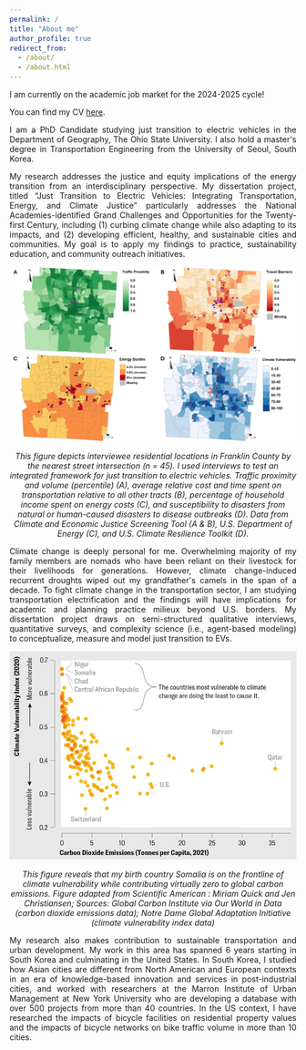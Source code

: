 ```yaml
---
permalink: /
title: "About me"
author_profile: true
redirect_from: 
  - /about/
  - /about.html
---
```

<p align="justify">I am currently on the academic job market for the 2024-2025 cycle!</p>

<p align="justify">You can find my CV <a href="/files/Abdirashid.pdf" target="_blank" rel="noopener noreferrer">here</a>.</p>

<p align="justify">I am a PhD Candidate studying just transition to electric vehicles in the Department of Geography, The Ohio State University. I also hold a master's degree in Transportation Engineering from the University of Seoul, South Korea.</p>

<p align="justify">My research addresses the justice and equity implications of the energy transition from an interdisciplinary perspective. My dissertation project, titled “Just Transition to Electric Vehicles: Integrating Transportation, Energy, and Climate Justice” particularly addresses the National Academies-identified Grand Challenges and Opportunities for the Twenty-first Century, including (1) curbing climate change while also adapting to its impacts, and (2) developing efficient, healthy, and sustainable cities and communities. My goal is to apply my findings to practice, sustainability education, and community outreach initiatives.</p>

<p align="center"> <img src="/images/dissertation.png" style = "border:0"> </p>
<p font size = "8" align="center"><i> This figure depicts interviewee residential locations in Franklin County by the nearest street intersection (n = 45). I used interviews to test an integrated framework for just transition to electric vehicles. Traffic proximity and volume (percentile) (A), average relative cost and time spent on transportation relative to all other tracts (B), percentage of household income spent on energy costs (C), and susceptibility to disasters from natural or human-caused disasters to disease outbreaks (D). Data from Climate and Economic Justice Screening Tool (A & B), U.S. Department of Energy (C), and U.S. Climate Resilience Toolkit (D). </i></p>

<p align="justify">Climate change is deeply personal for me. Overwhelming majority of my family members are nomads who have been reliant on their livestock for their livelihoods for generations. However, climate change-induced recurrent droughts wiped out my grandfather's camels in the span of a decade. To fight climate change in the transportation sector, I am studying transportation electrification and the findings will have implications for academic and planning practice milieux beyond U.S. borders. My dissertation project draws on semi-structured qualitative interviews, quantitative surveys, and complexity science (i.e., agent-based modeling) to conceptualize, measure and model just transition to EVs. </p>

<p align="center"> <img src="/images/Somalia.png" style = "border:0"> </p>
<p font size = "8" align="center"><i> This figure reveals that my birth country Somalia is on the frontline of climate vulnerability while contributing virtually zero to global carbon emissions. Figure adapted from Scientific American : Miriam Quick and Jen Christiansen; Sources: Global Carbon Institute via Our World in Data (carbon dioxide emissions data); Notre Dame Global Adaptation Initiative (climate vulnerability index data) </i></p>

<p align="justify">My research also makes contribution to sustainable transportation and urban development. My work in this area has spanned 6 years starting in South Korea and culminating in the United States. In South Korea, I studied how Asian cities are different from North American and European contexts in an era of knowledge-based innovation and services in post-industrial cities, and worked with researchers at the Marron Institute of Urban Management at New York University who are developing a database with over 500 projects from more than 40 countries. In the US context, I have researched the impacts of bicycle facilities on residential property values and the impacts of bicycle networks on bike traffic volume in more than 10 cities.  </p>
